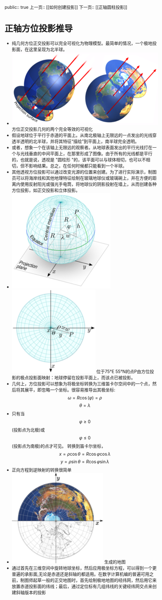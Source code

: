 public:: true
上一页:: [[如何创建投影]]
下一页:: [[正轴圆柱投影]]

# 正轴方位投影推导
- 纯几何方位正交投影可以完全可视化为物理模型。最简单的情况，一个极地投影面，在这里呈现为北半球。
- ![image.png](../assets/image_1623483854543_0.png) 
  方位正交投影几何的两个完全等效的可视化
- 假设地球位于平行于赤道的平面上。从南北极轴上无限远的一点发出的光线穿透半透明的北半球，并将其特征“描绘”到平面上，南半球完全透明。
- 或者，想象一个在该轴上无限远的观察者。从地球表面发出的平行光线打在一个与光线垂直的中间平面上，在那里形成了图像。由于所有的光线都是平行的，也就是说，透视是 "圆柱形 "的，该平面可以与球体相切，也可以不相切，但不影响结果。总之，在任何时候都只能看到一个半球。
- 其他透视方位投影可以通过改变光源的位置来创建。为了进行实际演示，制图员可以将海岸线和其他地理特征绘制在玻璃地球仪或玻璃碗上，并在方便的距离内使用反射阳光或强光手电筒，将地球仪的阴影投射在墙上，从而创建各种方位投影，如正交投影和立体投影。
- ![image.png](../assets/image_1623484138331_0.png) ![image.png](../assets/image_1623484143890_0.png) 
  位于75°E 55°N的点P由方位投影的极点投影面映射：地球停留在投影平面上，而该点已被投影。
- 几何上，方位投影可以想象为将极坐标转换为三维笛卡尔空间中的一个点，然后将其展平，即忽略一个坐标。很容易推导出其极坐标:
  $$\omega = R \cos \left (\varphi \right ) = \rho $$
  $$\theta = \lambda $$
- 只有当$$\varphi\geq0$$(投影点为北极)或$$\varphi\leq0$$(投影点为南极)的点才可见。
  转换到笛卡尔坐标，
  $$x = \rho \cos \theta  = R \cos \varphi \cos \lambda $$
  $$y = \rho \sin \theta  = R \cos \varphi \sin\lambda $$
- 正向方程到逆映射的转换很简单
- ![image.png](../assets/image_1623485104932_0.png) 
  生成的地图
- 通过首先在三维空间中旋转地球坐标，然后应用极坐标方程，可以得到一个更普遍的承影面,无论是赤道还是斜轴的都适用。在数字计算机编的普遍可用之前，制图师起草一般的正交地图时，首先绘制极地地图的经纬网，然后用它来放置赤道投影面的纬线；最后，通过定位标有几组纬线的关键经纬网交点来创建斜轴版本的投影